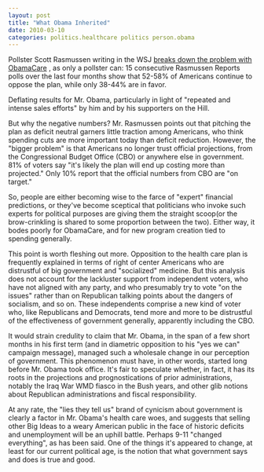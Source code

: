 ```yaml
---
layout: post
title: "What Obama Inherited"
date: 2010-03-10
categories: politics.healthcare politics person.obama
---
```


Pollster Scott Rasmussen writing in the WSJ [breaks down the problem with
ObamaCare](http://online.wsj.com/article/SB10001424052748704784904575111993559174212.html)
, as only a pollster can: 15 consecutive Rasmussen Reports polls over the last
four months show that 52-58% of Americans continue to oppose the plan, while
only 38-44% are in favor.

Deflating results for Mr. Obama, particularly in light of "repeated and intense
sales efforts" by him and by his supporters on the Hill.

But why the negative numbers? Mr. Rasmussen points out that pitching the plan
as deficit neutral garners little traction among Americans, who think spending
cuts are more important today than deficit reduction. However, the "bigger
problem" is that Americans no longer trust official projections, from the
Congressional Budget Office (CBO) or anywhere else in government. 81% of voters
say "it's likely the plan will end up costing more than projected." Only 10%
report that the official numbers from CBO are "on target."

So, people are either becoming wise to the farce of "expert" financial
predictions, or they've become sceptical that politicians who invoke such
experts for political purposes are giving them the straight scoop(or the
brow-crinkling is shared to some proportion between the two). Either way, it
bodes poorly for ObamaCare, and for new program creation tied to spending
generally.

This point is worth fleshing out more. Opposition to the health care plan is
frequently explained in terms of right of center Americans who are distrustful
of big government and "socialized" medicine. But this analysis does not account
for the lackluster support from independent voters, who have not aligned with
any party, and who presumably try to vote "on the issues" rather than on
Republican talking points about the dangers of socialism, and so on. These
independents comprise a new kind of voter who, like Republicans and Democrats,
tend more and more to be distrustful of the effectiveness of government
generally, apparently including the CBO. 

It would strain credulity to claim that Mr. Obama, in the span of a few short
months in his first term (and in diametric opposition to his "yes we can"
campaign message), managed such a wholesale change in our perception of
government. This phenomenon must have, in other words, started long before Mr.
Obama took office. It's fair to speculate whether, in fact, it has its roots in
the projections and prognostications of prior administrations, notably the Iraq
War WMD fiasco in the Bush years, and other glib notions about Republican
administrations and fiscal responsibility. 

At any rate, the "lies they tell us" brand of cynicism about government is
clearly a factor in Mr. Obama's health care woes, and suggests that selling
other Big Ideas to a weary American public in the face of historic deficits and
unemployment will be an uphill battle. Perhaps 9-11 "changed everything", as
has been said. One of the things it's appeared to change, at least for our
current political age, is the notion that what government says and does is true
and
good.